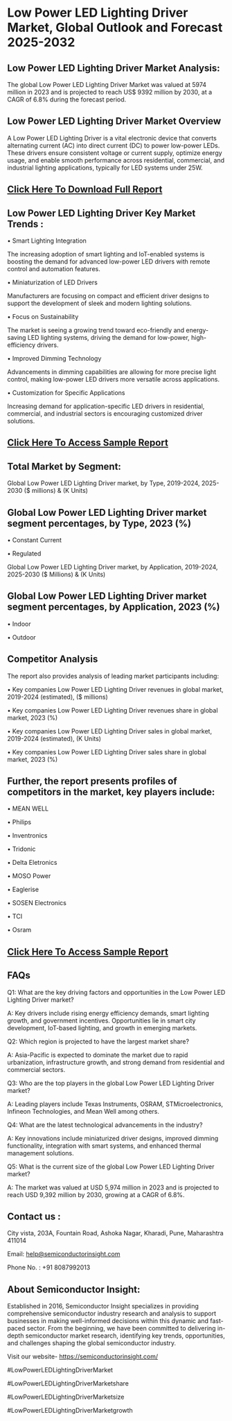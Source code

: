 Low Power LED Lighting Driver Market, Global Outlook and Forecast 2025-2032
=
Low Power LED Lighting Driver Market Analysis:
-
The global Low Power LED Lighting Driver Market was valued at 5974 million in 2023 and is projected to reach US$ 9392 million by 2030, at a CAGR of 6.8% during the forecast period.

Low Power LED Lighting Driver Market Overview
-
A Low Power LED Lighting Driver is a vital electronic device that converts alternating current (AC) into direct current (DC) to power low-power LEDs. These drivers ensure consistent voltage or current supply, optimize energy usage, and enable smooth performance across residential, commercial, and industrial lighting applications, typically for LED systems under 25W.

[Click Here To Download Full Report](https://semiconductorinsight.com/report/low-power-led-lighting-driver-market/)
-
Low Power LED Lighting Driver Key Market Trends  :
-
•	Smart Lighting Integration

The increasing adoption of smart lighting and IoT-enabled systems is boosting the demand for advanced low-power LED drivers with remote control and automation features.

•	Miniaturization of LED Drivers

Manufacturers are focusing on compact and efficient driver designs to support the development of sleek and modern lighting solutions.

•	Focus on Sustainability

The market is seeing a growing trend toward eco-friendly and energy-saving LED lighting systems, driving the demand for low-power, high-efficiency drivers.

•	Improved Dimming Technology

Advancements in dimming capabilities are allowing for more precise light control, making low-power LED drivers more versatile across applications.

•	Customization for Specific Applications

Increasing demand for application-specific LED drivers in residential, commercial, and industrial sectors is encouraging customized driver solutions.

[Click Here To Access Sample Report](https://semiconductorinsight.com/download-sample-report/?product_id=92879)
-
Total Market by Segment:
-
Global Low Power LED Lighting Driver market, by Type, 2019-2024, 2025-2030 ($ millions) & (K Units)

Global Low Power LED Lighting Driver market segment percentages, by Type, 2023 (%)
-
•	Constant Current

•	Regulated

Global Low Power LED Lighting Driver market, by Application, 2019-2024, 2025-2030 ($ Millions) & (K Units)

Global Low Power LED Lighting Driver market segment percentages, by Application, 2023 (%)
-
•	Indoor

•	Outdoor

Competitor Analysis
-
The report also provides analysis of leading market participants including:

•	Key companies Low Power LED Lighting Driver revenues in global market, 2019-2024 (estimated), ($ millions)

•	Key companies Low Power LED Lighting Driver revenues share in global market, 2023 (%)

•	Key companies Low Power LED Lighting Driver sales in global market, 2019-2024 (estimated), (K Units)

•	Key companies Low Power LED Lighting Driver sales share in global market, 2023 (%)

Further, the report presents profiles of competitors in the market, key players include:
-
•	MEAN WELL

•	Philips

•	Inventronics

•	Tridonic

•	Delta Eletronics

•	MOSO Power

•	Eaglerise

•	SOSEN Electronics

•	TCI

•	Osram

[Click Here To Access Sample Report](https://semiconductorinsight.com/download-sample-report/?product_id=92879)
-
FAQs
-
Q1: What are the key driving factors and opportunities in the Low Power LED Lighting Driver market?

A: Key drivers include rising energy efficiency demands, smart lighting growth, and government incentives. Opportunities lie in smart city development, IoT-based lighting, and growth in emerging markets.

Q2: Which region is projected to have the largest market share?

A: Asia-Pacific is expected to dominate the market due to rapid urbanization, infrastructure growth, and strong demand from residential and commercial sectors.

Q3: Who are the top players in the global Low Power LED Lighting Driver market?

A: Leading players include Texas Instruments, OSRAM, STMicroelectronics, Infineon Technologies, and Mean Well among others.

Q4: What are the latest technological advancements in the industry?

A: Key innovations include miniaturized driver designs, improved dimming functionality, integration with smart systems, and enhanced thermal management solutions.

Q5: What is the current size of the global Low Power LED Lighting Driver market?

A: The market was valued at USD 5,974 million in 2023 and is projected to reach USD 9,392 million by 2030, growing at a CAGR of 6.8%.

Contact us : 
-
City vista, 203A, Fountain Road, Ashoka Nagar, Kharadi, Pune, Maharashtra 411014

Email: help@semiconductorinsight.com

Phone No. : +91 8087992013

About Semiconductor Insight:
-
Established in 2016, Semiconductor Insight specializes in providing comprehensive semiconductor industry research and analysis to support businesses in making well-informed decisions within this dynamic and fast-paced sector. From the beginning, we have been committed to delivering in-depth semiconductor market research, identifying key trends, opportunities, and challenges shaping the global semiconductor industry.

Visit our website- https://semiconductorinsight.com/

#LowPowerLEDLightingDriverMarket

#LowPowerLEDLightingDriverMarketshare

#LowPowerLEDLightingDriverMarketsize

#LowPowerLEDLightingDriverMarketgrowth



